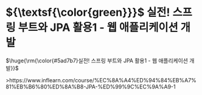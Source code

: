 # ${\textsf{\color{green}}}$ 실전! 스프링 부트와 JPA 활용1 - 웹 애플리케이션 개발
<p>$\huge{\rm{\color{#5ad7b7}실전! 스프링 부트와 JPA 활용1 - 웹 애플리케이션 개발}}$</p>
>https://www.inflearn.com/course/%EC%8A%A4%ED%94%84%EB%A7%81%EB%B6%80%ED%8A%B8-JPA-%ED%99%9C%EC%9A%A9-1
